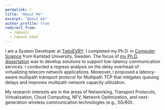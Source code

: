 ```yaml
---
permalink: /
title: "About Me"
excerpt: "About me"
author_profile: true
redirect_from: 
  - /about/
  - /about.html
---
```

I am a System Developer at [TietoEVRY](https://www.tietoevry.com/). I completed my Ph.D. in [Computer Science](https://www.kau.se/en/cs/research/research-areas/computer-networking-disco/disco-distributed-systems-and-communications) from Karlstad University, Sweden. The focus of [my Ph.D. dissertation](https://www.diva-portal.org/smash/get/diva2:1469871/FULLTEXT02.pdf) was to develop solutions to support low-latency communication services. I conducted a regress analysis on the delay overhead of virtualizing telecom network applications. Moreover, I proposed a latency-aware multipath transport protocol for Multipath TCP that mitigates queuing delays and improves multipath network capacity utilization. 

My research interests are in the areas of Networking, Transport Protocols, Virtualization, Cloud Computing, NFV, Network Optimization, and next-generation wireless communication technologies (e.g., 5G/6G). 
